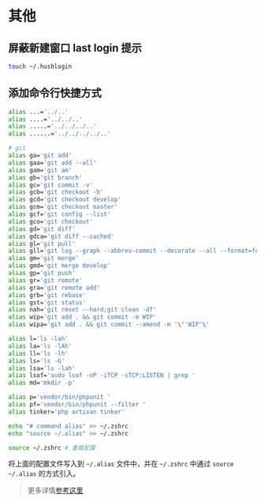 # 其他

## 屏蔽新建窗口 last login 提示

```bash
touch ~/.hushlogin
```

## 添加命令行快捷方式

```bash
alias ...='../..'
alias ....='../../..'
alias .....='../../../..'
alias ......='../../../../..'

# git
alias ga='git add'
alias gaa='git add --all'
alias gam='git am'
alias gb='git branch'
alias gc='git commit -v'
alias gcb='git checkout -b'
alias gcd='git checkout develop'
alias gcm='git checkout master'
alias gcf='git config --list'
alias gco='git checkout'
alias gd='git diff'
alias gdca='git diff --cached'
alias gl='git pull'
alias gll='git log --graph --abbrev-commit --decorate --all --format=format:'\''%C(bold blue)%h%C(reset) - %C(bold cyan)%aD%C(dim white) - %an%C(reset) %C(bold green)(%ar)%C(reset)%C(bold yellow)%d%C(reset)%n %C(white)%s%C(reset)'\'
alias gm='git merge'
alias gmd='git merge develop'
alias gp='git push'
alias gr='git remote'
alias gra='git remote add'
alias grb='git rebase'
alias gst='git status'
alias nah='git reset --hard;git clean -df'
alias wip='git add . && git commit -m WIP'
alias wipa='git add . && git commit --amend -m '\''WIP'\'

alias l='ls -lah'
alias la='ls -lAh'
alias ll='ls -lh'
alias ls='ls -G'
alias lsa='ls -lah'
alias lsof='sudo lsof -nP -iTCP -sTCP:LISTEN | grep '
alias md='mkdir -p'

alias p='vendor/bin/phpunit '
alias pf='vendor/bin/phpunit --filter '
alias tinker='php artisan tinker'
```

```bash
echo "# command alias" >> ~/.zshrc
echo "source ~/.alias" >> ~/.zshrc

source ~/.zshrc # 重载配置
```

将上面的配置文件写入到 `~/.alias` 文件中，并在 `~/.zshrc` 中通过 `source ~/.alias` 的方式引入。

> 更多详情[参考这里](http://osxdaily.com/2010/06/22/remove-the-last-login-message-from-the-terminal/)
